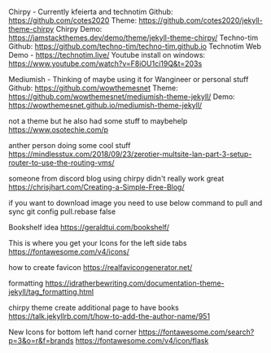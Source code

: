 Chirpy - Currently kfeierta and technotim
Github: https://github.com/cotes2020
Theme: https://github.com/cotes2020/jekyll-theme-chirpy
Chirpy Demo: https://jamstackthemes.dev/demo/theme/jekyll-theme-chirpy/
Techno-tim Github: https://github.com/techno-tim/techno-tim.github.io
Technotim Web Demo - https://technotim.live/
Youtube install on windows: https://www.youtube.com/watch?v=F8iOU1ci19Q&t=203s


Mediumish - Thinking of maybe using it for Wangineer or personal stuff
Github: https://github.com/wowthemesnet
Theme: https://github.com/wowthemesnet/mediumish-theme-jekyll/
Demo: https://wowthemesnet.github.io/mediumish-theme-jekyll/


not a theme but he also had some stuff to maybehelp
https://www.osotechie.com/p

anther person doing some cool stuff
https://mindlesstux.com/2018/09/23/zerotier-multsite-lan-part-3-setup-router-to-use-the-routing-vms/

someone from discord blog using chirpy didn't really work great
https://chrisjhart.com/Creating-a-Simple-Free-Blog/




if you want to download image you need to use below command to pull and sync
git config pull.rebase false



Bookshelf idea
https://geraldtui.com/bookshelf/


This is where you get your Icons for the left side tabs
https://fontawesome.com/v4/icons/


how to create favicon
https://realfavicongenerator.net/


formatting
https://idratherbewriting.com/documentation-theme-jekyll/tag_formatting.html


chirpy theme create additional page to have books
https://talk.jekyllrb.com/t/how-to-add-the-author-name/951


New Icons for bottom left hand corner
https://fontawesome.com/search?p=3&o=r&f=brands
https://fontawesome.com/v4/icon/flask
